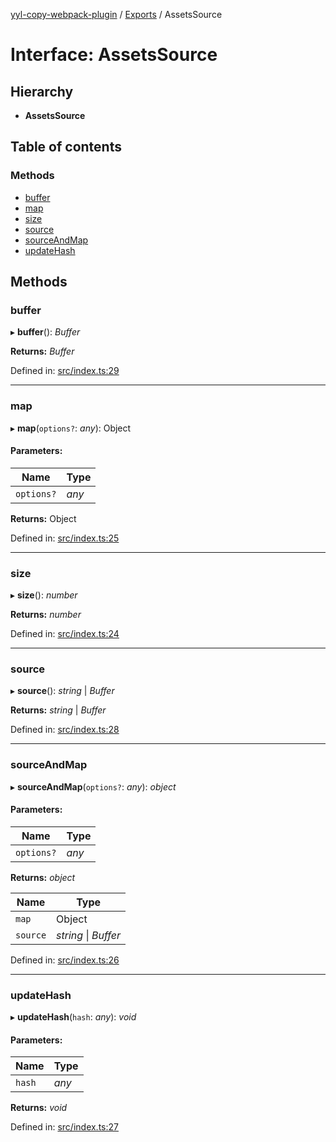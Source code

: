 [yyl-copy-webpack-plugin](../README.md) / [Exports](../modules.md) / AssetsSource

# Interface: AssetsSource

## Hierarchy

* **AssetsSource**

## Table of contents

### Methods

- [buffer](assetssource.md#buffer)
- [map](assetssource.md#map)
- [size](assetssource.md#size)
- [source](assetssource.md#source)
- [sourceAndMap](assetssource.md#sourceandmap)
- [updateHash](assetssource.md#updatehash)

## Methods

### buffer

▸ **buffer**(): *Buffer*

**Returns:** *Buffer*

Defined in: [src/index.ts:29](https://github.com/jackness1208/yyl-copy-webpack-plugin/blob/18ccb5f/src/index.ts#L29)

___

### map

▸ **map**(`options?`: *any*): Object

#### Parameters:

Name | Type |
------ | ------ |
`options?` | *any* |

**Returns:** Object

Defined in: [src/index.ts:25](https://github.com/jackness1208/yyl-copy-webpack-plugin/blob/18ccb5f/src/index.ts#L25)

___

### size

▸ **size**(): *number*

**Returns:** *number*

Defined in: [src/index.ts:24](https://github.com/jackness1208/yyl-copy-webpack-plugin/blob/18ccb5f/src/index.ts#L24)

___

### source

▸ **source**(): *string* \| *Buffer*

**Returns:** *string* \| *Buffer*

Defined in: [src/index.ts:28](https://github.com/jackness1208/yyl-copy-webpack-plugin/blob/18ccb5f/src/index.ts#L28)

___

### sourceAndMap

▸ **sourceAndMap**(`options?`: *any*): *object*

#### Parameters:

Name | Type |
------ | ------ |
`options?` | *any* |

**Returns:** *object*

Name | Type |
------ | ------ |
`map` | Object |
`source` | *string* \| *Buffer* |

Defined in: [src/index.ts:26](https://github.com/jackness1208/yyl-copy-webpack-plugin/blob/18ccb5f/src/index.ts#L26)

___

### updateHash

▸ **updateHash**(`hash`: *any*): *void*

#### Parameters:

Name | Type |
------ | ------ |
`hash` | *any* |

**Returns:** *void*

Defined in: [src/index.ts:27](https://github.com/jackness1208/yyl-copy-webpack-plugin/blob/18ccb5f/src/index.ts#L27)
